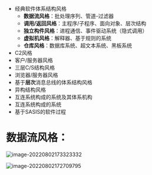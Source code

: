 - 经典软件体系结构风格
  - **数据流风格**：批处理序列、管道-过滤器
  - **调用/返回风格**：主程序/子程序、面向对象、层次结构
  - **独立构件风格**：进程通信、事件驱动系统（隐式调用）
  - **虚拟机风格**：解释器、基于规则的系统
  - **仓库风格**：数据库系统、超文本系统、黑板系统
- C2风格
- 客户/服务器风格
- 三层C/S结构风格
- 浏览器/服务器风格
- 基于**层次**消息总线的体系结构风格
- 异构结构风格
- 互连系统构成的系统及其体系机构
- 互连系统构成的系统
- 基于SASIS的软件过程



# **数据流风格**：

![image-20220802173323332](https://oss-kelvinvan.oss-cn-chengdu.aliyuncs.com/img/image-20220802173323332.png)





![image-20220802172709795](https://oss-kelvinvan.oss-cn-chengdu.aliyuncs.com/img/image-20220802172709795.png)
